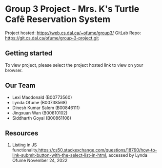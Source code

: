 # Group 3 Project - Mrs. K's Turtle Cafê Reservation System

Project hosted: https://web.cs.dal.ca/~ofume/group3/
GitLab Repo: https://git.cs.dal.ca/ofume/group-3-project.git

## Getting started

To view project, please select the project hosted link to view on your browser.

## Our Team
- Lexi Macdonald (B00773560)
- Lynda Ofume (B00738568)
- Dinesh Kumar Salem (B00846111)
- Jingxuan Wan (B00810102)
- Siddharth Goyal (B00861108) 

## Resources

1. Listing in JS functionality,https://cs50.stackexchange.com/questions/18790/how-to-link-submit-button-with-the-select-list-in-html, accessed by Lynda Ofume November 24, 2022
